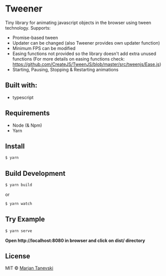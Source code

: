 # Tweener
Tiny library for animating javascript objects in the browser using tween technology. Supports:
- Promise-based tween
- Updater can be changed (also Tweener provides own updater function)
- Minimum FPS can be modified
- Easing functions not provided so the library doesn't add extra unused functions (For more details on easing functions check: https://github.com/CreateJS/TweenJS/blob/master/src/tweenjs/Ease.js)
- Starting, Pausing, Stopping & Restarting animations

## Built with:

- typescript

## Requirements

- Node (& Npm)
- Yarn

## Install

```sh
$ yarn
```

## Build Development

```sh
$ yarn build
```

or

```sh
$ yarn watch
```

## Try Example

```sh
$ yarn serve
```

**Open http://localhost:8080 in browser and click on dist/ directory**

## License

MIT © [Marjan Tanevski](marjantanevski@outlook.com)
